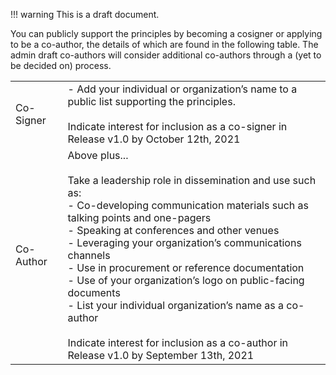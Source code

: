 
!!! warning
    This is a draft document. 

You can publicly support the principles by becoming a cosigner or applying to be a co-author, the details of which are found in the following table.  The admin draft co-authors will consider additional co-authors through a (yet to be decided on) process.

|  |  | 
| :--- | :--- |
| Co-Signer | - Add your individual or organization’s name to a public list supporting the principles. <br><br>Indicate interest for inclusion as a co-signer in Release v1.0 by October 12th, 2021 |
| Co-Author | Above plus...<br><br>Take a leadership role in dissemination and use such as: <br> - Co-developing communication materials such as talking points and one-pagers  <br> - Speaking at conferences and other venues <br> - Leveraging your organization’s communications channels  <br> - Use in procurement or reference documentation <br> - Use of your organization’s logo on public-facing documents <br> - List your individual organization’s name as a co-author  <br><br>Indicate interest for inclusion as a co-author in Release v1.0 by September 13th, 2021 |

